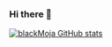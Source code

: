 ### Hi there 👋

[![blackMoja GitHub stats](https://github-readme-stats.vercel.app/api?username=anuraghazra)](https://github.com/blackMoja/github-readme-stats)

